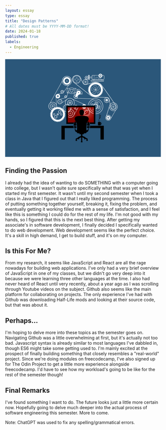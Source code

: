 ```yaml
---
layout: essay
type: essay
title: "Design Patterns"
# All dates must be YYYY-MM-DD format!
date: 2024-01-18
published: true
labels:
  - Engineering
---
```


<img width="800px" class="rounded float-left pe-4" src="img/3520511.png">

## Finding the Passion

I already had the idea of wanting to do SOMETHING with a computer going into college, but I wasn't quite sure specifically what that was yet when I started my first semester. It wasn't until my second semester when I took a class in Java that I figured out that I really liked programming. The process of putting something together yourself, breaking it, fixing the problem, and eventually getting it working filled me with a sense of satisfaction, and I feel like this is something I could do for the rest of my life. I'm not good with my hands, so I figured that this is the next best thing. After getting my associate's in software development, I finally decided I specifically wanted to do web development. Web development seems like the perfect choice. It's a skill in high demand, I get to build stuff, and it's on my computer.

## Is this For Me?

From my research, it seems like JavaScript and React are all the rage nowadays for building web applications. I've only had a very brief overview of JavaScript in one of my classes, but we didn't go very deep into it because we were learning three other languages at the time. I also had never heard of React until very recently, about a year ago as I was scrolling through Youtube videos on the subject. Github also seems like the main platform for collaborating on projects. The only experience I've had with Github was downloading Half-Life mods and looking at their source code, but that was about it.

## Perhaps...

I'm hoping to delve more into these topics as the semester goes on. Navigating Github was a little overwhelming at first, but it's actually not too bad. Javascript syntax is already similar to most languages I've dabbled in, though ES6 might take some getting used to. I'm mainly excited at the prospect of finally building something that closely resembles a "real-world" project. Since we're doing modules on freecodecamp, I've also signed up for The Odin Project to get a little more experience alongside freecodecamp. I'd have to see how my workload's going to be like for the rest of the semester though!

## Final Remarks
I've found something I want to do. The future looks just a little more certain now. Hopefully going to delve much deeper into the actual process of software engineering this semester. More to come.

Note: ChatGPT was used to fix any spelling/grammatical errors.
